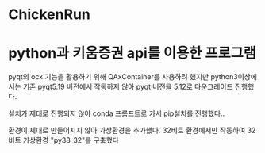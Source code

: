 # ChickenRun

python과 키움증권 api를 이용한 프로그램
=============

pyqt의 ocx 기능을 활용하기 위해 QAxContainer를 사용하려
했지만 python3이상에서는 기존 pyqt5.19 버전에서 작동하지 않아
pyqt 버전을 5.12로 다운그레이드 진행했다.

설치가 제대로 진행되지 않아
conda 프롬프트로 가서 pip설치를 진행했다..


환경이 제대로 만들어지지 않아 가상환경을 추가했다.
32비트 환경에서만 작동하여 32비트 가상환경
"py38_32"를 구축했다

